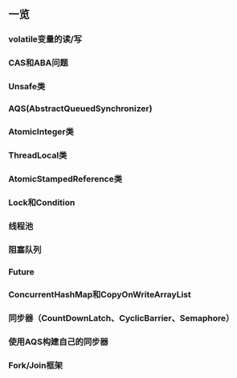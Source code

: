 ## 一览
### volatile变量的读/写
### CAS和ABA问题
### Unsafe类
### AQS(AbstractQueuedSynchronizer)
### AtomicInteger类
### ThreadLocal类
### AtomicStampedReference类
### Lock和Condition
### 线程池
### 阻塞队列
### Future
### ConcurrentHashMap和CopyOnWriteArrayList
### 同步器（CountDownLatch、CyclicBarrier、Semaphore）
### 使用AQS构建自己的同步器
### Fork/Join框架